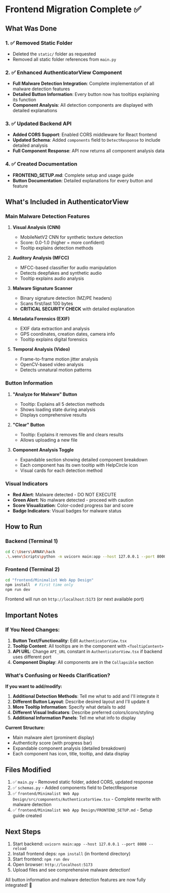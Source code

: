 # Frontend Migration Complete ✅

## What Was Done

### 1. ✅ Removed Static Folder
- Deleted the `static/` folder as requested
- Removed all static folder references from `main.py`

### 2. ✅ Enhanced AuthenticatorView Component
- **Full Malware Detection Integration**: Complete implementation of all malware detection features
- **Detailed Button Information**: Every button now has tooltips explaining its function
- **Component Analysis**: All detection components are displayed with detailed explanations

### 3. ✅ Updated Backend API
- **Added CORS Support**: Enabled CORS middleware for React frontend
- **Updated Schema**: Added `components` field to `DetectResponse` to include detailed analysis
- **Full Component Response**: API now returns all component analysis data

### 4. ✅ Created Documentation
- **FRONTEND_SETUP.md**: Complete setup and usage guide
- **Button Documentation**: Detailed explanations for every button and feature

## What's Included in AuthenticatorView

### Main Malware Detection Features

1. **Visual Analysis (CNN)**
   - MobileNetV2 CNN for synthetic texture detection
   - Score: 0.0-1.0 (higher = more confident)
   - Tooltip explains detection methods

2. **Auditory Analysis (MFCC)**
   - MFCC-based classifier for audio manipulation
   - Detects deepfakes and synthetic audio
   - Tooltip explains audio analysis

3. **Malware Signature Scanner**
   - Binary signature detection (MZ/PE headers)
   - Scans first/last 100 bytes
   - **CRITICAL SECURITY CHECK** with detailed explanation

4. **Metadata Forensics (EXIF)**
   - EXIF data extraction and analysis
   - GPS coordinates, creation dates, camera info
   - Tooltip explains digital forensics

5. **Temporal Analysis (Video)**
   - Frame-to-frame motion jitter analysis
   - OpenCV-based video analysis
   - Detects unnatural motion patterns

### Button Information

1. **"Analyze for Malware" Button**
   - Tooltip: Explains all 5 detection methods
   - Shows loading state during analysis
   - Displays comprehensive results

2. **"Clear" Button**
   - Tooltip: Explains it removes file and clears results
   - Allows uploading a new file

3. **Component Analysis Toggle**
   - Expandable section showing detailed component breakdown
   - Each component has its own tooltip with HelpCircle icon
   - Visual cards for each detection method

### Visual Indicators

- **Red Alert**: Malware detected - DO NOT EXECUTE
- **Green Alert**: No malware detected - proceed with caution
- **Score Visualization**: Color-coded progress bar and score
- **Badge Indicators**: Visual badges for malware status

## How to Run

### Backend (Terminal 1)
```bash
cd C:\Users\ARNAV\hack
.\.venv\Scripts\python -m uvicorn main:app --host 127.0.0.1 --port 8000 --reload
```

### Frontend (Terminal 2)
```bash
cd "frontend/Minimalist Web App Design"
npm install  # First time only
npm run dev
```

Frontend will run on `http://localhost:5173` (or next available port)

## Important Notes

### If You Need Changes:

1. **Button Text/Functionality**: Edit `AuthenticatorView.tsx`
2. **Tooltip Content**: All tooltips are in the component with `<TooltipContent>`
3. **API URL**: Change `API_URL` constant in `AuthenticatorView.tsx` if backend uses different port
4. **Component Display**: All components are in the `Collapsible` section

### What's Confusing or Needs Clarification?

**If you want to add/modify:**

1. **Additional Detection Methods**: Tell me what to add and I'll integrate it
2. **Different Button Layout**: Describe desired layout and I'll update it
3. **More Tooltip Information**: Specify what details to add
4. **Different Visual Indicators**: Describe preferred colors/icons/styling
5. **Additional Information Panels**: Tell me what info to display

**Current Structure:**
- Main malware alert (prominent display)
- Authenticity score (with progress bar)
- Expandable component analysis (detailed breakdown)
- Each component has icon, title, tooltip, and data display

## Files Modified

1. ✅ `main.py` - Removed static folder, added CORS, updated response
2. ✅ `schemas.py` - Added components field to DetectResponse
3. ✅ `frontend/Minimalist Web App Design/src/components/AuthenticatorView.tsx` - Complete rewrite with malware detection
4. ✅ `frontend/Minimalist Web App Design/FRONTEND_SETUP.md` - Setup guide created

## Next Steps

1. Start backend: `uvicorn main:app --host 127.0.0.1 --port 8000 --reload`
2. Install frontend deps: `npm install` (in frontend directory)
3. Start frontend: `npm run dev`
4. Open browser: `http://localhost:5173`
5. Upload files and see comprehensive malware detection!

All button information and malware detection features are now fully integrated! 🎉

